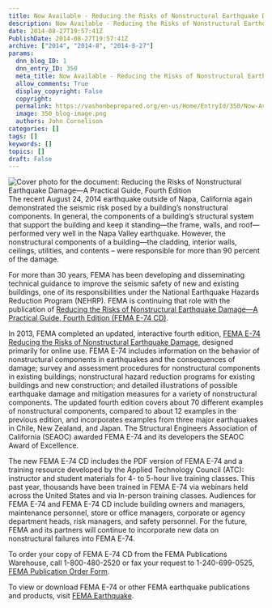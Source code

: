 ```yaml
---
title: Now Available - Reducing the Risks of Nonstructural Earthquake Damage-A Practical Guide
description: Now Available - Reducing the Risks of Nonstructural Earthquake Damage-A Practical Guide
date: 2014-08-27T19:57:41Z
PublishDate: 2014-08-27T19:57:41Z
archive: ["2014", "2014-8", "2014-8-27"]
params:
  dnn_blog_ID: 1
  dnn_entry_ID: 350
  meta_title: Now Available - Reducing the Risks of Nonstructural Earthquake Damage-A Practical Guide
  allow_comments: True
  display_copyright: False
  copyright:
  permalink: https://vashonbeprepared.org/en-us/Home/EntryId/350/Now-Available-Reducing-the-Risks-of-Nonstructural-Earthquake-Damage-A-Practical-Guide
  image: 350_blog-image.png
  authors: John Cornelison
categories: []
tags: []
keywords: []
topics: []
draft: False
---
```


![Cover photo for the document: Reducing the Risks of Nonstructural Earthquake Damage—A Practical Guide, Fourth Edition](http://www.fema.gov/media-library-data/cd747bbe-8412-4b3b-8a2e-d07a8273fef4/bf217490-556a-11e0-91b9-001cc4568fb6_filename_fema_e_74_cover_search_preview.jpg "Cover photo for the document: Reducing the Risks of Nonstructural Earthquake Damage—A Practical Guide, Fourth Edition")The recent August 24, 2014 earthquake outside of Napa, California again demonstrated the seismic risk posed by a building’s nonstructural components. In general, the components of a building’s structural system that support the building and keep it standing—the frame, walls, and roof—performed very well in the Napa Valley earthquake. However, the nonstructural components of a building—the cladding, interior walls, ceilings, utilities, and contents – were responsible for more than 90 percent of the damage.

For more than 30 years, FEMA has been developing and disseminating technical guidance to improve the seismic safety of new and existing buildings, one of its responsibilities under the National Earthquake Hazards Reduction Program (NEHRP). FEMA is continuing that role with the publication of [Reducing the Risks of Nonstructural Earthquake Damage—A Practical Guide, Fourth Edition (FEMA E-74 CD)](http://links.govdelivery.com:80/track?type=click&enid=ZWFzPTEmbWFpbGluZ2lkPTIwMTQwODI3LjM1NDA2MTUxJm1lc3NhZ2VpZD1NREItUFJELUJVTC0yMDE0MDgyNy4zNTQwNjE1MSZkYXRhYmFzZWlkPTEwMDEmc2VyaWFsPTE2ODkwMTM4JmVtYWlsaWQ9ZmVtYS1taXRpZ2F0aW9uQHZhc2hvbmRlc2lnbi5jb20mdXNlcmlkPWZlbWEtbWl0aWdhdGlvbkB2YXNob25kZXNpZ24uY29tJmZsPSZleHRyYT1NdWx0aXZhcmlhdGVJZD0mJiY=&&&100&&&http://www.fema.gov/media-library/assets/documents/21405?id=4626).

In 2013, FEMA completed an updated, interactive fourth edition, [FEMA E-74 Reducing the Risks of Nonstructural Earthquake Damage](http://links.govdelivery.com:80/track?type=click&enid=ZWFzPTEmbWFpbGluZ2lkPTIwMTQwODI3LjM1NDA2MTUxJm1lc3NhZ2VpZD1NREItUFJELUJVTC0yMDE0MDgyNy4zNTQwNjE1MSZkYXRhYmFzZWlkPTEwMDEmc2VyaWFsPTE2ODkwMTM4JmVtYWlsaWQ9ZmVtYS1taXRpZ2F0aW9uQHZhc2hvbmRlc2lnbi5jb20mdXNlcmlkPWZlbWEtbWl0aWdhdGlvbkB2YXNob25kZXNpZ24uY29tJmZsPSZleHRyYT1NdWx0aXZhcmlhdGVJZD0mJiY=&&&101&&&http://www.fema.gov/earthquake-publications/fema-e-74-reducing-risks-nonstructural-earthquake-damage), designed primarily for online use. FEMA E-74 includes information on the behavior of nonstructural components in earthquakes and the consequences of damage; survey and assessment procedures for nonstructural components in existing buildings; nonstructural hazard reduction programs for existing buildings and new construction; and detailed illustrations of possible earthquake damage and mitigation measures for a variety of nonstructural components. The updated fourth edition covers about 70 different examples of nonstructural components, compared to about 12 examples in the previous edition, and incorporates examples from three major earthquakes in Chile, New Zealand, and Japan. The Structural Engineers Association of California (SEAOC) awarded FEMA E-74 and its developers the SEAOC Award of Excellence.

The new FEMA E-74 CD includes the PDF version of FEMA E-74 and a training resource developed by the Applied Technology Council (ATC): instructor and student materials for 4- to 5-hour live training classes. This past year, thousands have been trained in FEMA E-74 via webinars held across the United States and via In-person training classes. Audiences for FEMA E-74 and FEMA E-74 CD include building owners and managers, maintenance personnel, store or office managers, corporate or agency department heads, risk managers, and safety personnel. For the future, FEMA and its partners will continue to incorporate new data on nonstructural failures into FEMA E-74.

To order your copy of FEMA E-74 CD from the FEMA Publications Warehouse, call 1-800-480-2520 or fax your request to 1-240-699-0525, [FEMA Publication Order Form](http://links.govdelivery.com:80/track?type=click&enid=ZWFzPTEmbWFpbGluZ2lkPTIwMTQwODI3LjM1NDA2MTUxJm1lc3NhZ2VpZD1NREItUFJELUJVTC0yMDE0MDgyNy4zNTQwNjE1MSZkYXRhYmFzZWlkPTEwMDEmc2VyaWFsPTE2ODkwMTM4JmVtYWlsaWQ9ZmVtYS1taXRpZ2F0aW9uQHZhc2hvbmRlc2lnbi5jb20mdXNlcmlkPWZlbWEtbWl0aWdhdGlvbkB2YXNob25kZXNpZ24uY29tJmZsPSZleHRyYT1NdWx0aXZhcmlhdGVJZD0mJiY=&&&102&&&http://www.fema.gov/media-library-data/1394076937224-48813a4b20f83a2c17bf269d69e36556/FEMA+Publication+Order+Form+2014.pdf).

To view or download FEMA E-74 or other FEMA earthquake publications and products, visit [FEMA Earthquake](http://links.govdelivery.com:80/track?type=click&enid=ZWFzPTEmbWFpbGluZ2lkPTIwMTQwODI3LjM1NDA2MTUxJm1lc3NhZ2VpZD1NREItUFJELUJVTC0yMDE0MDgyNy4zNTQwNjE1MSZkYXRhYmFzZWlkPTEwMDEmc2VyaWFsPTE2ODkwMTM4JmVtYWlsaWQ9ZmVtYS1taXRpZ2F0aW9uQHZhc2hvbmRlc2lnbi5jb20mdXNlcmlkPWZlbWEtbWl0aWdhdGlvbkB2YXNob25kZXNpZ24uY29tJmZsPSZleHRyYT1NdWx0aXZhcmlhdGVJZD0mJiY=&&&103&&&http://www.fema.gov/earthquake).

